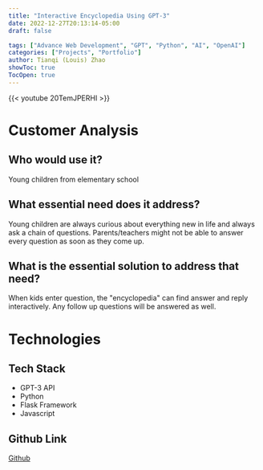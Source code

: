 ```yaml
---
title: "Interactive Encyclopedia Using GPT-3"
date: 2022-12-27T20:13:14-05:00
draft: false

tags: ["Advance Web Development", "GPT", "Python", "AI", "OpenAI"]
categories: ["Projects", "Portfolio"]
author: Tianqi (Louis) Zhao
showToc: true
TocOpen: true
---
```


{{< youtube 20TemJPERHI >}}

# Customer Analysis

## Who would use it?

Young children from elementary school

## What essential need does it address?

Young children are always curious about everything new in life and always ask a chain of questions. Parents/teachers might not be able to answer every question as soon as they come up.

## What is the essential solution to address that need?

When kids enter question, the "encyclopedia" can find answer and reply interactively. Any follow up questions will be answered as well. 

# Technologies

## Tech Stack

- GPT-3 API
- Python
- Flask Framework
- Javascript

## Github Link

[Github](https://github.com/tianqizhao-louis/Interactive-Encyclopedia)


